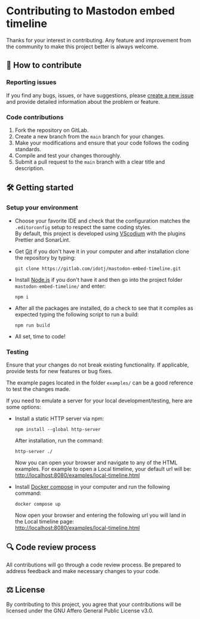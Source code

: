 # Contributing to Mastodon embed timeline

Thanks for your interest in contributing. Any feature and improvement from the community to make this project better is always welcome.

## 🤝 How to contribute

### Reporting issues

If you find any bugs, issues, or have suggestions, please [create a new issue](https://gitlab.com/idotj/mastodon-embed-timeline/-/issues/new) and provide detailed information about the problem or feature.

### Code contributions

1. Fork the repository on GitLab.
2. Create a new branch from the `main` branch for your changes.
3. Make your modifications and ensure that your code follows the coding standards.
4. Compile and test your changes thoroughly.
5. Submit a pull request to the `main` branch with a clear title and description.

## 🛠️ Getting started

### Setup your environment

- Choose your favorite IDE and check that the configuration matches the `.editorconfig` setup to respect the same coding styles.  
  By default, this project is developed using [VScodium](https://vscodium.com/) with the plugins Prettier and SonarLint.

- Get [Git](https://git-scm.com/downloads) if you don't have it in your computer and after installation clone the repository by typing:
  
  ```terminal
  git clone https://gitlab.com/idotj/mastodon-embed-timeline.git
  ```

- Install [Node.js](https://nodejs.org/en) if you don't have it and then go into the project folder `mastodon-embed-timeline/` and enter:
  
  ```terminal
  npm i
  ```

- After all the packages are installed, do a check to see that it compiles as expected typing the following script to run a build:

  ```terminal
  npm run build
  ```

- All set, time to code!

### Testing

Ensure that your changes do not break existing functionality. If applicable, provide tests for new features or bug fixes.  

The example pages located in the folder `examples/` can be a good reference to test the changes made.  

If you need to emulate a server for your local development/testing, here are some options:

- Install a static HTTP server via npm:

  ```terminal
  npm install --global http-server
  ```

  After installation, run the command:

  ```terminal
  http-server ./
  ```

  Now you can open your browser and navigate to any of the HTML examples. For example to open a Local timeline, your default url will be:  
  [http://localhost:8080/examples/local-timeline.html](http://localhost:8080/examples/local-timeline.html)

- Install [Docker compose](https://docs.docker.com/compose/install/) in your computer and run the following command:
  
  ```terminal
  docker compose up
  ```

  Now open your browser and entering the following url you will land in the Local timeline page:  
  [http://localhost:8080/examples/local-timeline.html](http://localhost:8080/examples/local-timeline.html)

## 🔍 Code review process

All contributions will go through a code review process. Be prepared to address feedback and make necessary changes to your code.

## ⚖️ License

By contributing to this project, you agree that your contributions will be licensed under the GNU Affero General Public License v3.0.
